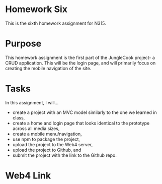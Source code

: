 # Homework Six

This is the sixth homework assignment for N315.

# Purpose

This homework assignment is the first part of the JungleCook project- a CRUD application. This will be the login page, and will primarily focus on creating the mobile navigation of the site.

# Tasks

In this assignment, I will...

- create a project with an MVC model similarly to the one we learned in class,
- create a home and login page that looks identical to the prototype across all media sizes,
- create a mobile menu/navigation,
- use npm to package the project,
- upload the project to the Web4 server,
- upload the project to Github, and
- submit the project with the link to the Github repo.

# Web4 Link
